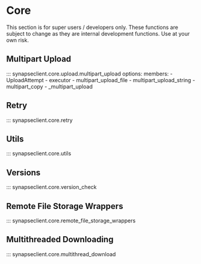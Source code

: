# Core

This section is for super users / developers only.
These functions are subject to change as they are internal development
functions.  Use at your own risk.

## Multipart Upload

::: synapseclient.core.upload.multipart_upload
    options:
        members:
        - UploadAttempt
        - executor
        - multipart_upload_file
        - multipart_upload_string
        - multipart_copy
        - _multipart_upload


## Retry

::: synapseclient.core.retry


## Utils

::: synapseclient.core.utils


## Versions
::: synapseclient.core.version_check

## Remote File Storage Wrappers
::: synapseclient.core.remote_file_storage_wrappers

## Multithreaded Downloading
::: synapseclient.core.multithread_download
